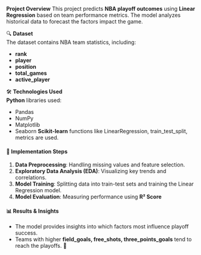 **Project Overview**
This project predicts **NBA playoff outcomes** using **Linear Regression** based on team performance metrics. 
The model analyzes historical data to forecast the factors impact the game.  

🔍 **Dataset**  
The dataset contains NBA team statistics, including:  
- **rank**
- **player**
- **position**	
- **total_games**
- **active_player**	

🛠 **Technologies Used**  
**Python** libraries used:
- Pandas
- NumPy
- Matplotlib
- Seaborn 
**Scikit-learn** functions like LinearRegression, train_test_split, metrics are used.  

#### 🚀 **Implementation Steps**  
1. **Data Preprocessing**: Handling missing values and feature selection.
2. **Exploratory Data Analysis (EDA)**: Visualizing key trends and correlations.  
3. **Model Training**: Splitting data into train-test sets and training the Linear Regression model.  
4. **Model Evaluation**: Measuring performance using **R² Score** 

#### 📊 **Results & Insights**  
- The model provides insights into which factors most influence playoff success.  
- Teams with higher **field_goals, free_shots, three_points_goals** tend to reach the playoffs. 🚀
